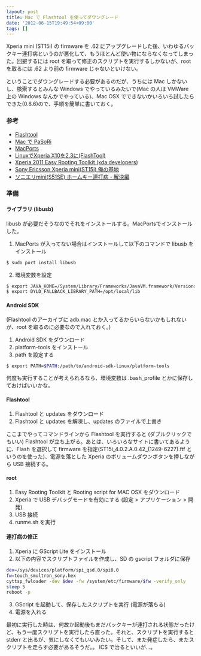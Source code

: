 ```yaml
---
layout: post
title: Mac で Flashtool を使ってダウングレード
date: '2012-06-15T19:49:54+09:00'
tags: []
---
```

Xperia mini (ST15i) の firmware を .62 にアップグレードした後、いわゆるバックキー連打病というのが悪化して、もうほとんど使い物にならなくなってしまった。回避するには root を取って修正のスクリプトを実行するしかないが、root を取るには .62 より前の firmware じゃないといけない。

ということでダウングレードする必要があるのだが、うちには Mac しかないし、検索するとみんな Windows でやっているみたいで(Mac の人は VMWare 上の Windows なんかでやっている)、Mac OSX でできないかいろいろ試したらできた(0.8.6)ので、手順を簡単に書いておく。

### 参考

- [Flashtool](http://androxyde.github.com/)
- [Mac で PaSoRi](http://mig-ration.blogspot.jp/2007/04/mac-pasori.html)
- [MacPorts](http://www.macports.org/)
- [LinuxでXperia X10を2.3に(FlashTool)](http://hanjuku-am2.blogspot.jp/2012/02/linuxxperia-x1023.html)
- [Xperia 2011 Easy Rooting Toolkit (xda developers)](http://forum.xda-developers.com/showthread.php?t=1320350)
- [Sony Ericsson Xperia mini(ST15i) 俺の基地](http://yakinikunotare.boo.jp/orebase2/sony_ericsson_xperia_mini_st15i)
- [ソニエリmini(S51SE) ホームキー連打病・解決編](http://blog.livedoor.jp/an_square/archives/51738525.html)

### 準備

#### ライブラリ (libusb)

libusb が必要だそうなのでそれをインストールする。MacPortsでインストールした。

1. MacPorts が入ってない場合はインストールして以下のコマンドで libusb をインストール
```sh
$ sudo port install libusb
```
2. 環境変数を設定
```sh
$ export JAVA_HOME=/System/Library/Frameworks/JavaVM.framework/Versions/1.6.0/Home
$ export DYLD_FALLBACK_LIBRARY_PATH=/opt/local/lib
```

#### Android SDK

(Flashtool のアーカイブに adb.mac とか入ってるからいらないかもしれないが、root を取るのに必要なので入れておく。)

1. Android SDK をダウンロード
2. platform-tools をインストール
3. path を設定する
```sh
$ export PATH=$PATH:/path/to/android-sdk-linux/platform-tools
```

何度も実行することが考えられるなら、環境変数は .bash_profile とかに保存しておけばいいかな。

#### Flashtool

1. Flashtool と updates をダウンロード
2. Flashtool と updates を解凍し、updates のファイルで上書き

ここまでやってコマンドラインから Flashtool を実行すると (ダブルクリックでもいい) Flashtool が立ち上がる。あとは、いろいろなサイトに書いてあるように、Flash を選択して firmware を指定(ST15i_4.0.2.A.0.42_(1249-6227).ftf というのを使った)、電源を落とした Xperia のボリュームダウンボタンを押しながら USB 接続する。

#### root

1. Easy Rooting Toolkit と Rooting script for MAC OSX をダウンロード
2. Xperia で USB デバッグモードを有効にする (設定 > アプリケーション > 開発)
3. USB 接続
4. runme.sh を実行

#### 連打病の修正

1. Xperia に GScript Lite をインストール
2. 以下の内容でスクリプトファイルを作成し、SD の gscript フォルダに保存
```sh
dev=/sys/devices/platform/spi_qsd.0/spi0.0
fw=touch_smultron_sony.hex
cyttsp_fwloader -dev $dev -fw /system/etc/firmware/$fw -verify_only
sleep 5
reboot -p
```
3. GScript を起動して、保存したスクリプトを実行 (電源が落ちる)
4. 電源を入れる

最初に実行した時は、何故か起動後もまだバックキーが連打される状態だったけど、もう一度スクリプトを実行したら直った。それと、スクリプトを実行すると stderr と出るが、気にしなくてもいいみたい。そして、また発症したら、またスクリプトを走らす必要があるそうだ。。 ICS で治るといいが…。
